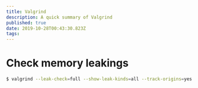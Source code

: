 ```yaml
---
title: Valgrind
description: A quick summary of Valgrind
published: true
date: 2019-10-28T00:43:30.823Z
tags: 
---
```


# Check memory leakings

```sh
$ valgrind --leak-check=full --show-leak-kinds=all --track-origins=yes --verbose --log-file=valgrind-out.txt ./executable exampleParam1
```
